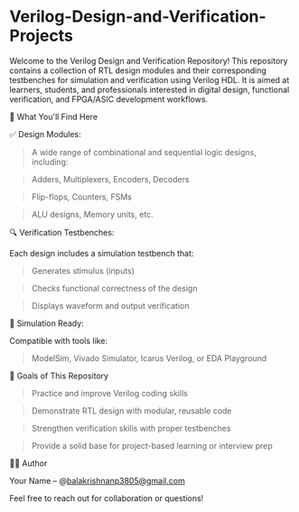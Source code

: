# Verilog-Design-and-Verification-Projects
Welcome to the Verilog Design and Verification Repository!
This repository contains a collection of RTL design modules and their corresponding testbenches for simulation and verification using Verilog HDL. It is aimed at learners, students, and professionals interested in digital design, functional verification, and FPGA/ASIC development workflows.

🧠 What You'll Find Here

✅ Design Modules:

>A wide range of combinational and sequential logic designs, including:

>Adders, Multiplexers, Encoders, Decoders

>Flip-flops, Counters, FSMs

>ALU designs, Memory units, etc.

🔍 Verification Testbenches:

 Each design includes a simulation testbench that:

>Generates stimulus (inputs)

>Checks functional correctness of the design

>Displays waveform and output verification

🧪 Simulation Ready:

 Compatible with tools like:

>ModelSim, Vivado Simulator, Icarus Verilog, or EDA Playground

🎯 Goals of This Repository

>Practice and improve Verilog coding skills

>Demonstrate RTL design with modular, reusable code

>Strengthen verification skills with proper testbenches

>Provide a solid base for project-based learning or interview prep



🧑‍💻 Author

 Your Name – @balakrishnanp3805@gmail.com
 
 Feel free to reach out for collaboration or questions!

